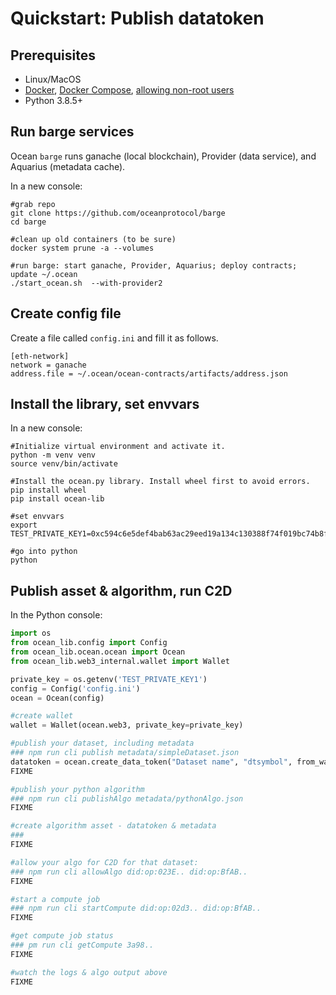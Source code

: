 <!--
Copyright 2021 Ocean Protocol Foundation
SPDX-License-Identifier: Apache-2.0
-->

# Quickstart: Publish datatoken

## Prerequisites

-   Linux/MacOS
-   [Docker](https://docs.docker.com/engine/install/), [Docker Compose](https://docs.docker.com/compose/install/), [allowing non-root users](https://www.thegeekdiary.com/run-docker-as-a-non-root-user/)
-   Python 3.8.5+

## Run barge services

Ocean `barge` runs ganache (local blockchain), Provider (data service), and Aquarius (metadata cache).

In a new console:

```console
#grab repo
git clone https://github.com/oceanprotocol/barge
cd barge

#clean up old containers (to be sure)
docker system prune -a --volumes

#run barge: start ganache, Provider, Aquarius; deploy contracts; update ~/.ocean
./start_ocean.sh  --with-provider2
```

## Create config file

Create a file called `config.ini` and fill it as follows.

```text
[eth-network]
network = ganache
address.file = ~/.ocean/ocean-contracts/artifacts/address.json
```

## Install the library, set envvars

In a new console:

```console
#Initialize virtual environment and activate it.
python -m venv venv
source venv/bin/activate

#Install the ocean.py library. Install wheel first to avoid errors.
pip install wheel
pip install ocean-lib

#set envvars
export TEST_PRIVATE_KEY1=0xc594c6e5def4bab63ac29eed19a134c130388f74f019bc74b8f4389df2837a58

#go into python
python
```

## Publish asset & algorithm, run C2D

In the Python console:

```python
import os
from ocean_lib.config import Config
from ocean_lib.ocean.ocean import Ocean
from ocean_lib.web3_internal.wallet import Wallet

private_key = os.getenv('TEST_PRIVATE_KEY1')
config = Config('config.ini')
ocean = Ocean(config)

#create wallet
wallet = Wallet(ocean.web3, private_key=private_key)

#publish your dataset, including metadata
### npm run cli publish metadata/simpleDataset.json 
datatoken = ocean.create_data_token("Dataset name", "dtsymbol", from_wallet=wallet)
FIXME

#publish your python algorithm
### npm run cli publishAlgo metadata/pythonAlgo.json
FIXME

#create algorithm asset - datatoken & metadata
###
FIXME

#allow your algo for C2D for that dataset:
### npm run cli allowAlgo did:op:023E.. did:op:BfAB..
FIXME

#start a compute job
### npm run cli startCompute did:op:02d3.. did:op:BfAB..
FIXME

#get compute job status
### pm run cli getCompute 3a98..
FIXME

#watch the logs & algo output above
FIXME




```

